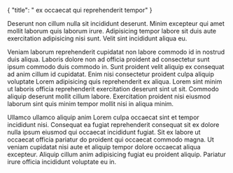 {
  "title": " ex occaecat qui reprehenderit tempor"
}

Deserunt non cillum nulla sit incididunt deserunt. Minim excepteur qui amet mollit laborum quis laborum irure. Adipisicing tempor labore sit duis aute exercitation adipisicing nisi sunt. Velit sint incididunt aliqua eu.

Veniam laborum reprehenderit cupidatat non labore commodo id in nostrud duis aliqua. Laboris dolore non ad officia proident ad consectetur sunt ipsum commodo duis commodo in. Sunt proident velit aliquip ex consequat ad anim cillum id cupidatat. Enim nisi consectetur proident culpa aliquip voluptate Lorem adipisicing quis reprehenderit ex aliqua. Lorem sint minim ut laboris officia reprehenderit exercitation deserunt sint ut sit. Commodo aliquip deserunt mollit cillum labore. Exercitation proident nisi eiusmod laborum sint quis minim tempor mollit nisi in aliqua minim.

Ullamco ullamco aliquip anim Lorem culpa occaecat sint et tempor incididunt nisi. Consequat ea fugiat reprehenderit consequat sit ex dolore nulla ipsum eiusmod qui occaecat incididunt fugiat. Sit ex labore ut occaecat officia pariatur do proident qui occaecat commodo magna. Ut veniam cupidatat nisi aute et aliquip tempor dolore occaecat aliqua excepteur. Aliquip cillum anim adipisicing fugiat eu proident aliquip. Pariatur irure officia incididunt voluptate eu in.